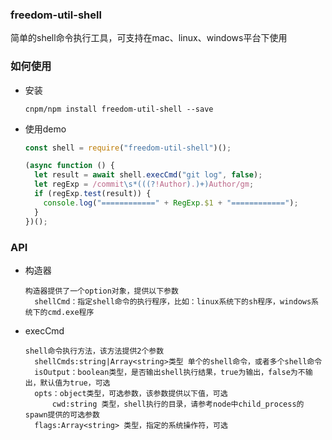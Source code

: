 ### freedom-util-shell

简单的shell命令执行工具，可支持在mac、linux、windows平台下使用

### 如何使用

- 安装

  ```
  cnpm/npm install freedom-util-shell --save
  ```

- 使用demo

  ```js
  const shell = require("freedom-util-shell")();

  (async function () {
    let result = await shell.execCmd("git log", false);
    let regExp = /commit\s*(((?!Author).)+)Author/gm;
    if (regExp.test(result)) {
      console.log("============" + RegExp.$1 + "============");
    }
  })();
  ```

### API

- 构造器

  ```
  构造器提供了一个option对象，提供以下参数
  	shellCmd：指定shell命令的执行程序，比如：linux系统下的sh程序，windows系统下的cmd.exe程序
  ```

- execCmd

  ```
  shell命令执行方法，该方法提供2个参数
  	shellCmds:string|Array<string>类型 单个的shell命令，或者多个shell命令
  	isOutput：boolean类型，是否输出shell执行结果，true为输出，false为不输出，默认值为true，可选
  	opts：object类型，可选参数，该参数提供以下值，可选
  		cwd:string 类型，shell执行的目录，请参考node中child_process的spawn提供的可选参数
    flags:Array<string> 类型，指定的系统操作符，可选
  	
  ```

  ​
